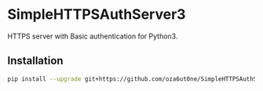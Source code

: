 # SimpleHTTPSAuthServer3

HTTPS server with Basic authentication for Python3.

## Installation
```sh
pip install --upgrade git+https://github.com/oza6ut0ne/SimpleHTTPSAuthServer3
```
